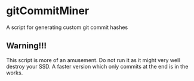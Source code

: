 # gitCommitMiner
A script for generating custom git commit hashes

## Warning!!!
This script is more of an amusement.  Do not run it as it might very well destroy your SSD.  A faster version which only commits at the end is in the works.
